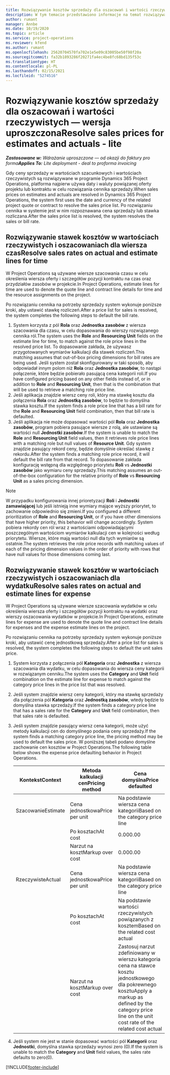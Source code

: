 ```yaml
---
title: Rozwiązywanie kosztów sprzedaży dla oszacowań i wartości rzeczywistych — wersja uproszczona
description: W tym temacie przedstawiono informacje na temat rozwiązywania kosztów kosztu na szacunkach i wartościach rzeczywistych.
author: rumant
manager: Annbe
ms.date: 10/19/2020
ms.topic: article
ms.service: project-operations
ms.reviewer: kfend
ms.author: rumant
ms.openlocfilehash: 25620704570fa702e1e5e09c83005be50f98f20a
ms.sourcegitcommit: fa32b1893286f20271fa4ec4be8fc68bd135f53c
ms.translationtype: HT
ms.contentlocale: pl-PL
ms.lasthandoff: 02/15/2021
ms.locfileid: "5274516"
---
```

# <a name="resolve-sales-prices-for-estimates-and-actuals---lite"></a><span data-ttu-id="bed5d-103">Rozwiązywanie kosztów sprzedaży dla oszacowań i wartości rzeczywistych — wersja uproszczona</span><span class="sxs-lookup"><span data-stu-id="bed5d-103">Resolve sales prices for estimates and actuals - lite</span></span>

<span data-ttu-id="bed5d-104">_**Zastosowane w:** Wdrażanie uproszczone — od okazji do faktury pro forma_</span><span class="sxs-lookup"><span data-stu-id="bed5d-104">_**Applies To:** Lite deployment - deal to proforma invoicing_</span></span>

<span data-ttu-id="bed5d-105">Gdy ceny sprzedaży w wartościach szacunkowych i wartościach rzeczywistych są rozwiązywane w programie Dynamics 365 Project Operations, platforma najpierw używa daty i waluty powiązanej oferty projektu lub kontraktu w celu rozwiązania cennika sprzedaży.</span><span class="sxs-lookup"><span data-stu-id="bed5d-105">When sales prices on estimates and actuals are resolved in Dynamics 365 Project Operations, the system first uses the date and currency of the related project quote or contract to resolve the sales price list.</span></span> <span data-ttu-id="bed5d-106">Po rozwiązaniu cennika w systemie jest w nim rozpoznawana cena sprzedaży lub stawka rozliczana.</span><span class="sxs-lookup"><span data-stu-id="bed5d-106">After the sales price list is resolved, the system resolves the sales or bill rate.</span></span>

## <a name="resolve-sales-rates-on-actual-and-estimate-lines-for-time"></a><span data-ttu-id="bed5d-107">Rozwiązywanie stawek kosztów w wartościach rzeczywistych i oszacowaniach dla wiersza czas</span><span class="sxs-lookup"><span data-stu-id="bed5d-107">Resolve sales rates on actual and estimate lines for time</span></span>

<span data-ttu-id="bed5d-108">W Project Operations są używane wiersze szacowania czasu w celu określenia wiersza oferty i szczegółów pozycji kontraktu na czas oraz przydziałów zasobów w projekcie.</span><span class="sxs-lookup"><span data-stu-id="bed5d-108">In Project Operations, estimate lines for time are used to denote the quote line and contract line details for time and the resource assignments on the project.</span></span>

<span data-ttu-id="bed5d-109">Po rozwiązaniu cennika na potrzeby sprzedaży system wykonuje poniższe kroki, aby ustawić stawkę rozliczeń.</span><span class="sxs-lookup"><span data-stu-id="bed5d-109">After a price list for sales is resolved, the system completes the following steps to default the bill rate.</span></span>

1. <span data-ttu-id="bed5d-110">System korzysta z pól **Rola** oraz **Jednostka zasobów** z wiersza szacowania dla czasu, w celu dopasowania do wierszy rozwiązanego cennika ról.</span><span class="sxs-lookup"><span data-stu-id="bed5d-110">The system uses the **Role** and **Resourcing Unit** fields on the estimate line for time, to match against the role price lines in the resolved price list.</span></span> <span data-ttu-id="bed5d-111">To dopasowanie zakłada, że używasz przygotowanych wymiarów kalkulacji dla stawek rozliczeń.</span><span class="sxs-lookup"><span data-stu-id="bed5d-111">This matching assumes that out-of-box pricing dimensions for bill rates are being used.</span></span> <span data-ttu-id="bed5d-112">Jeśli system został skonfigurowany w taki sposób, aby odpowiadał innym polom niż **Rola** oraz **Jednostka zasobów**, to nastąpi połączenie, które będzie pobierało pasującą cena kategorii roli.</span><span class="sxs-lookup"><span data-stu-id="bed5d-112">If you have configured pricing based on any other fields instead of, or in addition to **Role** and **Resourcing Unit**, then that is the combination that will be used to retrieve a matching role price line.</span></span>
2. <span data-ttu-id="bed5d-113">Jeśli aplikacja znajdzie wiersz ceny roli, który ma stawkę kosztu dla połączenia **Rola** oraz **Jednostką zasobów**, to będzie to domyślna stawka kosztu.</span><span class="sxs-lookup"><span data-stu-id="bed5d-113">If the system finds a role price line that has a bill rate for the **Role** and **Resourcing Unit** field combination, then that bill rate is defaulted.</span></span>
3. <span data-ttu-id="bed5d-114">Jeśli aplikacja nie może dopasować wartości pól **Rola** oraz **Jednostka zasobów**, program pobiera pasujące wiersze z rolą, ale ustawiane są wartości null **Jednostki zasobów**.</span><span class="sxs-lookup"><span data-stu-id="bed5d-114">If the system is unable to match the **Role** and **Resourcing Unit** field values, then it retrieves role price lines with a matching role but null values of **Resource Unit**.</span></span> <span data-ttu-id="bed5d-115">Gdy system znajdzie pasujący rekord ceny, będzie domyślnie określać stawkę z rekordu.</span><span class="sxs-lookup"><span data-stu-id="bed5d-115">After the system finds a matching role price record, it will default the bill rate from that record.</span></span> <span data-ttu-id="bed5d-116">To dopasowanie zakłada konfigurację wstępną dla względnego priorytetu **Roli** vs **Jednostki zasobów** jako wymiaru ceny sprzedaży.</span><span class="sxs-lookup"><span data-stu-id="bed5d-116">This matching assumes an out-of-the-box configuration for the relative priority of **Role** vs **Resourcing Unit** as a sales pricing dimension.</span></span>

> [!NOTE]
> <span data-ttu-id="bed5d-117">W przypadku konfigurowania innej prioretyzacji **Roli** i **Jednostki zamawiającej** lub jeśli istnieją inne wymiary mające wyższy priorytet, to zachowanie odpowiednio się zmieni.</span><span class="sxs-lookup"><span data-stu-id="bed5d-117">If you configured a different prioritization of **Role** and **Resourcing Unit**, or if you have other dimensions that have higher priority, this behavior will change accordingly.</span></span> <span data-ttu-id="bed5d-118">System pobiera rekordy cen ról wraz z wartościami odpowiadającymi poszczególnym wartościom wymiarów kalkulacji cen w kolejności według priorytetu. Wiersze, które mają wartości null dla tych wymiarów są ostatnie.</span><span class="sxs-lookup"><span data-stu-id="bed5d-118">The system retrieves the role price records with matching values of each of the pricing dimension values in the order of priority with rows that have null values for those dimensions coming last.</span></span>

## <a name="resolve-sales-rates-on-actual-and-estimate-lines-for-expense"></a><span data-ttu-id="bed5d-119">Rozwiązywanie stawek kosztów w wartościach rzeczywistych i oszacowaniach dla wydatku</span><span class="sxs-lookup"><span data-stu-id="bed5d-119">Resolve sales rates on actual and estimate lines for expense</span></span>

<span data-ttu-id="bed5d-120">W Project Operations są używane wiersze szacowania wydatków w celu określenia wiersza oferty i szczegółów pozycji kontraktu na wydatki oraz wierszy oszacowania wydatków w projekcie.</span><span class="sxs-lookup"><span data-stu-id="bed5d-120">In Project Operations, estimate lines for expense are used to denote the quote line and contract line details for expenses and the expense estimate lines on the project.</span></span>

<span data-ttu-id="bed5d-121">Po rozwiązaniu cennika na potrzeby sprzedaży system wykonuje poniższe kroki, aby ustawić cenę jednostkową sprzedaży.</span><span class="sxs-lookup"><span data-stu-id="bed5d-121">After a price list for sales is resolved, the system completes the following steps to default the unit sales price.</span></span>

1. <span data-ttu-id="bed5d-122">System korzysta z połączenia pól **Kategoria** oraz **Jednostka** z wiersza szacowania dla wydatku, w celu dopasowania do wiersza ceny kategorii w rozwiązanym cenniku.</span><span class="sxs-lookup"><span data-stu-id="bed5d-122">The system uses the **Category** and **Unit** field combination on the estimate line for expense to match against the category price lines in the price list that was resolved.</span></span>
2. <span data-ttu-id="bed5d-123">Jeśli system znajdzie wiersz ceny kategorii, który ma stawkę sprzedaży dla połączenia pól **Kategoria** oraz **Jednostką zasobów**, wtedy będzie to domyślna stawka sprzedaży.</span><span class="sxs-lookup"><span data-stu-id="bed5d-123">If the system finds a category price line that has a sales rate for the **Category** and **Unit** field combination, then that sales rate is defaulted.</span></span>
3. <span data-ttu-id="bed5d-124">Jeśli system znajdzie pasujący wiersz cena kategorii, może użyć metody kalkulacji cen do domyślnego podania ceny sprzedaży.</span><span class="sxs-lookup"><span data-stu-id="bed5d-124">If the system finds a matching category price line, the pricing method may be used to default the sales price.</span></span> <span data-ttu-id="bed5d-125">W poniższej tabeli podano domyślne zachowanie cen kosztów w Project Operations.</span><span class="sxs-lookup"><span data-stu-id="bed5d-125">The following table below shows the expense price defaulting behavior in Project Operations.</span></span>

    | <span data-ttu-id="bed5d-126">Kontekst</span><span class="sxs-lookup"><span data-stu-id="bed5d-126">Context</span></span> | <span data-ttu-id="bed5d-127">Metoda kalkulacji cen</span><span class="sxs-lookup"><span data-stu-id="bed5d-127">Pricing method</span></span> | <span data-ttu-id="bed5d-128">Cena domyślna</span><span class="sxs-lookup"><span data-stu-id="bed5d-128">Price defaulted</span></span> |
    | --- | --- | --- |
    | <span data-ttu-id="bed5d-129">Szacowanie</span><span class="sxs-lookup"><span data-stu-id="bed5d-129">Estimate</span></span> | <span data-ttu-id="bed5d-130">Cena jednostkowa</span><span class="sxs-lookup"><span data-stu-id="bed5d-130">Price per unit</span></span> | <span data-ttu-id="bed5d-131">Na podstawie wiersza cena kategorii</span><span class="sxs-lookup"><span data-stu-id="bed5d-131">Based on the category price line</span></span> |
    | &nbsp; | <span data-ttu-id="bed5d-132">Po kosztach</span><span class="sxs-lookup"><span data-stu-id="bed5d-132">At cost</span></span> | <span data-ttu-id="bed5d-133">0.00</span><span class="sxs-lookup"><span data-stu-id="bed5d-133">0.00</span></span> |
    | &nbsp; | <span data-ttu-id="bed5d-134">Narzut na koszt</span><span class="sxs-lookup"><span data-stu-id="bed5d-134">Markup over cost</span></span> | <span data-ttu-id="bed5d-135">0.00</span><span class="sxs-lookup"><span data-stu-id="bed5d-135">0.00</span></span> |
    | <span data-ttu-id="bed5d-136">Rzeczywiste</span><span class="sxs-lookup"><span data-stu-id="bed5d-136">Actual</span></span> | <span data-ttu-id="bed5d-137">Cena jednostkowa</span><span class="sxs-lookup"><span data-stu-id="bed5d-137">Price per unit</span></span> | <span data-ttu-id="bed5d-138">Na podstawie wiersza cena kategorii</span><span class="sxs-lookup"><span data-stu-id="bed5d-138">Based on the category price line</span></span> |
    | &nbsp; | <span data-ttu-id="bed5d-139">Po kosztach</span><span class="sxs-lookup"><span data-stu-id="bed5d-139">At cost</span></span> | <span data-ttu-id="bed5d-140">Na podstawie wartości rzeczywistych powiązanych z kosztem</span><span class="sxs-lookup"><span data-stu-id="bed5d-140">Based on the related cost actual</span></span> |
    | &nbsp; | <span data-ttu-id="bed5d-141">Narzut na koszt</span><span class="sxs-lookup"><span data-stu-id="bed5d-141">Markup over cost</span></span> | <span data-ttu-id="bed5d-142">Zastosuj narzut zdefiniowany w wierszu kategoria cena na stawce kosztu jednostkowego dla pokrewnego kosztu</span><span class="sxs-lookup"><span data-stu-id="bed5d-142">Apply a markup as defined by the category price line on the unit cost rate of the related cost actual</span></span> |

4. <span data-ttu-id="bed5d-143">Jeśli system nie jest w stanie dopasować wartości pól **Kategorii** oraz **Jednostki**, domyślna stawka sprzedaży wynosi zero (0).</span><span class="sxs-lookup"><span data-stu-id="bed5d-143">If the system is unable to match the **Category** and **Unit** field values, the sales rate defaults to zero(0).</span></span>


[!INCLUDE[footer-include](../../includes/footer-banner.md)]